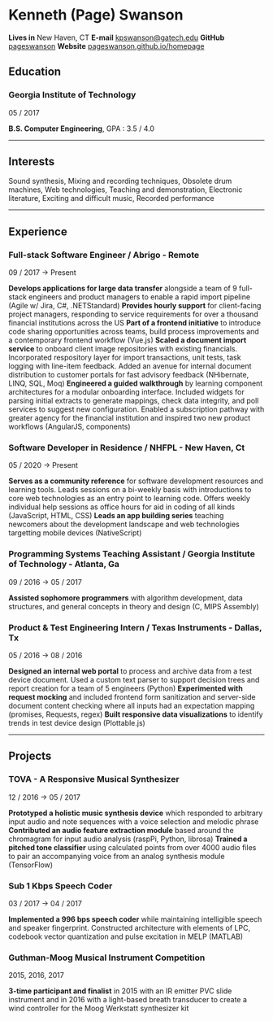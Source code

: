 # Kenneth (Page) Swanson
__Lives in__
New Haven, CT
__E-mail__
[kpswanson@gatech.edu](mailto:kpswanson@gatech.edu)
__GitHub__
[pageswanson](https://github.com/pageswanson)
__Website__
[pageswanson.github.io/homepage](https://pageswanson.github.io/homepage)

## Education

### Georgia Institute of Technology
<span>05 / 2017</span>

__B.S. Computer Engineering__, GPA : 3.5 / 4.0

------

## Interests
Sound synthesis, Mixing and recording techniques, Obsolete drum machines, Web technologies, Teaching and demonstration, Electronic literature, Exciting and difficult music, Recorded performance

------

## Experience

### Full-stack Software Engineer / Abrigo - Remote
<span>09 / 2017 → Present</span>

__Develops applications for large data transfer__ alongside a team of 9 full-stack engineers and product managers to enable a rapid import pipeline (Agile w/ Jira, C#, .NETStandard) __Provides hourly support__ for client-facing project managers, responding to service requirements for over a thousand financial institutions across the US __Part of a frontend initiative__ to introduce code sharing opportunities across teams, build process improvements and a contemporary frontend workflow (Vue.js) __Scaled a document import service__ to onboard client image repositories with existing financials. Incorporated respository layer for import transactions, unit tests, task logging with line-item feedback. Added an avenue for internal document distribution to customer portals for fast advisory feedback (NHibernate, LINQ, SQL, Moq) __Engineered a guided walkthrough__ by learning component architectures for a modular onboarding interface. Included widgets for parsing initial extracts to generate mappings, check data integrity, and poll services to suggest new configuration. Enabled a subscription pathway with greater agency for the financial institution and inspired two new product workflows (AngularJS, components)

### Software Developer in Residence / NHFPL - New Haven, Ct
<span>05 / 2020 → Present</span>

__Serves as a community reference__ for software development resources and learning tools. Leads sessions on a bi-weekly basis with introductions to core web technologies as an entry point to learning code. Offers weekly individual help sessions as office hours for aid in coding of all kinds (JavaScript, HTML, CSS) __Leads an app building series__ teaching newcomers about the development landscape and web technologies targetting mobile devices (NativeScript)

### Programming Systems Teaching Assistant / Georgia Institute of Technology - Atlanta, Ga
<span>09 / 2016 → 05 / 2017</span>

__Assisted sophomore programmers__ with algorithm development, data structures, and general concepts in theory and design (C, MIPS Assembly)

### Product & Test Engineering Intern / Texas Instruments - Dallas, Tx
<span>05 / 2016 → 08 / 2016</span>

__Designed an internal web portal__ to process and archive data from a test device document. Used a custom text parser to support decision trees and report creation for a team of 5 engineers (Python) __Experimented with request mocking__ and included frontend form sanitization and server-side document content checking where all inputs had an expectation mapping (promises, Requests, regex) __Built responsive data visualizations__ to identify trends in test device design (Plottable.js)

<!--
### Network Intern / Technology Services Organization at Georgia Institute of Technology - Atlanta, Ga
<span>10 / 2014 → 05 / 2016</span>

__Performed maintenance and patching__ on more than 40 Cisco switches for the College of Computing. Deployed hardware upgrades and assisted in expanding student compute resources
-->

------

## Projects

### TOVA - A Responsive Musical Synthesizer
<span>12 / 2016 → 05 / 2017</span>

__Prototyped a holistic music synthesis device__ which responded to arbitrary input audio and note sequences with a voice selection and melodic phrase __Contributed an audio feature extraction module__ based around the chromagram for input audio analysis (raspPi, Python, librosa) __Trained a pitched tone classifier__ using calculated points from over 4000 audio files to pair an accompanying voice from an analog synthesis module (TensorFlow)

### Sub 1 Kbps Speech Coder
<span>03 / 2017 → 04 / 2017</span>

__Implemented a 996 bps speech coder__ while maintaining intelligible speech and speaker fingerprint. Constructed architecture with elements of LPC, codebook vector quantization and pulse excitation in MELP (MATLAB)

<!--
### Eye Tracking with Biopotentials
<span>10 / 2016 → 12 / 2016</span>

__Extended a virtual reality system__ to measure eye movements, combining the primary sensor with head tracking to translate user focus in VR. Helped with functional range to account for reading distribution across different users for improved calibration (Processing, Arduino)
-->

### Guthman-Moog Musical Instrument Competition
<span>2015, 2016, 2017</span>

__3-time participant and finalist__ in 2015 with an IR emitter PVC slide instrument and in 2016 with a light-based breath transducer to create a wind controller for the Moog Werkstatt synthesizer kit
